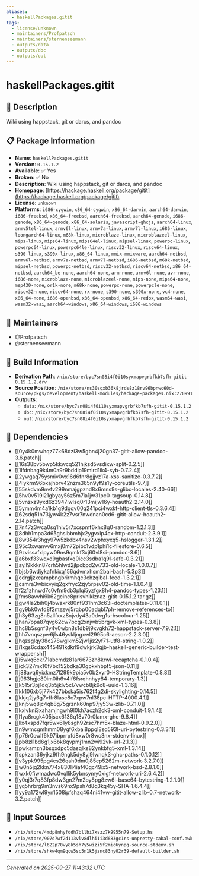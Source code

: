```yaml
---
aliases:
  - haskellPackages.gitit
tags:
  - license/unknown
  - maintainers/Profpatsch
  - maintainers/sternenseemann
  - outputs/data
  - outputs/doc
  - outputs/out
---
```


# haskellPackages.gitit

## 📝 Description

Wiki using happstack, git or darcs, and pandoc

## 📋 Package Information

- **Name**: `haskellPackages.gitit`
- **Version**: `0.15.1.2`
- **Available**: ✅ Yes
- **Broken**: ✅ No
- **Description**: Wiki using happstack, git or darcs, and pandoc
- **Homepage**: [https://hackage.haskell.org/package/gitit](https://hackage.haskell.org/package/gitit)
- **License**: `unknown`
- **Platforms**: `i686-cygwin`, `x86_64-cygwin`, `x86_64-darwin`, `aarch64-darwin`, `i686-freebsd`, `x86_64-freebsd`, `aarch64-freebsd`, `aarch64-genode`, `i686-genode`, `x86_64-genode`, `x86_64-solaris`, `javascript-ghcjs`, `aarch64-linux`, `armv5tel-linux`, `armv6l-linux`, `armv7a-linux`, `armv7l-linux`, `i686-linux`, `loongarch64-linux`, `m68k-linux`, `microblaze-linux`, `microblazeel-linux`, `mips-linux`, `mips64-linux`, `mips64el-linux`, `mipsel-linux`, `powerpc-linux`, `powerpc64-linux`, `powerpc64le-linux`, `riscv32-linux`, `riscv64-linux`, `s390-linux`, `s390x-linux`, `x86_64-linux`, `mmix-mmixware`, `aarch64-netbsd`, `armv6l-netbsd`, `armv7a-netbsd`, `armv7l-netbsd`, `i686-netbsd`, `m68k-netbsd`, `mipsel-netbsd`, `powerpc-netbsd`, `riscv32-netbsd`, `riscv64-netbsd`, `x86_64-netbsd`, `aarch64_be-none`, `aarch64-none`, `arm-none`, `armv6l-none`, `avr-none`, `i686-none`, `microblaze-none`, `microblazeel-none`, `mips-none`, `mips64-none`, `msp430-none`, `or1k-none`, `m68k-none`, `powerpc-none`, `powerpcle-none`, `riscv32-none`, `riscv64-none`, `rx-none`, `s390-none`, `s390x-none`, `vc4-none`, `x86_64-none`, `i686-openbsd`, `x86_64-openbsd`, `x86_64-redox`, `wasm64-wasi`, `wasm32-wasi`, `aarch64-windows`, `x86_64-windows`, `i686-windows`
## 👥 Maintainers

- @Profpatsch
- @sternenseemann


## 🔧 Build Information

- **Derivation Path**: `/nix/store/byc7sn08i4f0i10syxmapvgrbfkb7sfh-gitit-0.15.1.2.drv`
- **Source Position**: `/nix/store/ns30sqxb36k8jrds8z18rv96bpnwc60d-source/pkgs/development/haskell-modules/hackage-packages.nix:270991`
- **Outputs**:
  - `data`:  `/nix/store/byc7sn08i4f0i10syxmapvgrbfkb7sfh-gitit-0.15.1.2`
  - `doc`:  `/nix/store/byc7sn08i4f0i10syxmapvgrbfkb7sfh-gitit-0.15.1.2`
  - `out`:  `/nix/store/byc7sn08i4f0i10syxmapvgrbfkb7sfh-gitit-0.15.1.2`

## 🔗 Dependencies

- [[0y4k0mwhqz77k68dzi3w5gbn4j20gn37-gitit-allow-pandoc-3.6.patch]]
- [[16s38bv5bwp5kkwcq521hjksd5vsdixw-split-0.2.5]]
- [[1lfdnbag9k4m0a9r9bddlp19mlrd1ik4-syb-0.7.2.4]]
- [[2ywgaq75ysmiv0vx16d6fnr8gjjvz17a-xss-sanitize-0.3.7.2]]
- [[4lykrm96bxajhbrv42nzm365n9yf9s1y-coreutils-9.7]]
- [[55skdvm9nvfv299nmajgpznd8x6mns9s-glibc-locales-2.40-66]]
- [[5hv0v519l21gbyay56z5m7ia1jw31pc0-tagsoup-0.14.8]]
- [[5vnzxz9yxd6z3947iwlsq0r13mijw16y-hoauth2-2.14.0]]
- [[5ymm4m4a1kb1g9dgqv00q241pci4wxkf-http-client-tls-0.3.6.4]]
- [[62sdq51h73jyw4k2z7vsr7nwdnan0cd6-gitit-allow-hoauth2-2.14.patch]]
- [[7n47z3wca0sg1hlv5r7xcspmf6xhx8g0-random-1.2.1.3]]
- [[8dhh1mpa3d65ghslbbmhjx2ygvxlp4cx-http-conduit-2.3.9.1]]
- [[8w354r3hgy97w5zkdbx4nsv2wphxyxq5-hslogger-1.3.1.2]]
- [[95c3xwanvv6mxj0m72pibc1vdp1phi1c-filestore-0.6.5]]
- [[9zvissafxlpyw09ns9qmkf3xj60vl8si-pandoc-3.6]]
- [[a6bxf33wqxd9gbasfxq0icc3sdba1q9l-safe-0.3.21]]
- [[ayll9kkkn87crh5hlwd2jlpcbpd2w733-old-locale-1.0.0.7]]
- [[bjsb6wdjykafnkixq156qdvmxhsm2bai-bash-5.3p3]]
- [[cdrgljzxcampbngbrirmhqc3chzqibal-feed-1.3.2.1]]
- [[csmra3wbicvyiq2gxfryc2zjy5rpsv02-old-time-1.1.0.4]]
- [[f2z1zhnwd7c0vfm9db3plqi5yzfgx8h4-pandoc-types-1.23.1]]
- [[fms8avvhi9k62gcinc8prlsvhlklznaz-gitit-0.15.1.2.tar.gz]]
- [[gw4la2bih0j4bwaxrk80nf931hm3c63i-doctemplates-0.11.0.1]]
- [[gy9bk0wfd8f2mzzwj5rqbp00adqbl7ph-remove-references-to]]
- [[h3y63zg8n5zllfxxz8njvdy43a0dwg1s-hscolour-1.25]]
- [[han7ppa87qvg62cw7bcg2xnjwb5brgvk-xml-types-0.3.8]]
- [[hc8b5sgnf3y4y0wbn8s1db9j9xvgkh72-happstack-server-7.9.2.1]]
- [[hh7vnqszpw6jls46yskljngxwl2995c6-aeson-2.2.3.0]]
- [[hqzsglqy38c278wglkm52jw1jiz2yf71-utf8-string-1.0.2]]
- [[i1xgs6cdax445491kdkrl9dwkjrk3qjb-haskell-generic-builder-test-wrapper.sh]]
- [[i5wkq6ckr71abcmdz81ar6673zh8krwi-recaptcha-0.1.0.4]]
- [[ick327mx10f7bx152bdka30gpkxhbpf5-json-0.11]]
- [[j88avq6yixkmz7l299k9pia5v0b2xyr0-HStringTemplate-0.8.8]]
- [[j963hgjc80im0ih6v4lf6fsrqhnhyy84-temporary-1.3]]
- [[k515r3pj1dq3b5jklv5cl7vwcb8jk9c8-uuid-1.3.16]]
- [[kk106xb5j77k427bbska5is762f4g2di-skylighting-0.14.5]]
- [[kkjq2jy6g7vffr8lasc8c7xpw7nl38pc-HTTP-4000.4.1]]
- [[knj5wq8jc4qb8g75grznk60np97jy53w-zlib-0.7.1.0]]
- [[kxlvkni3xahamjngwh9l0kh7aczh2ck3-xml-conduit-1.9.1.4]]
- [[l1ya8rcgk405jscx6136q18v70r0lamx-ghc-9.8.4]]
- [[llx4xspd7fqr5wx61y8sgh92rsc7hm5x-blaze-html-0.9.2.0]]
- [[n9wmcgmhmm08ygf6xbai8ppql8sd593l-uri-bytestring-0.3.3.1]]
- [[p76r0cwlf6k97ibprrpfd8xw0r8wc3nx-stdenv-linux]]
- [[pb8zl1bd6g1jx6bk8qvpmj1mn2wi92vk-url-2.1.3]]
- [[pwkamzn3bsgxdpc5dasqlks82ynkbfg5-xml-1.3.14]]
- [[spkzan36yjkz9fh9ngk5dy8yj9lwnqk3-ghc-paths-0.1.0.12]]
- [[v3ypk995pg4cs26qah9dm0j85cp5262m-network-3.2.7.0]]
- [[w0n5jq2kkn774x830li4iaf40gc49ix5-network-bsd-2.8.1.0]]
- [[wxk0fiwmadwc0vqllik5ybnsymy0xigf-network-uri-2.6.4.2]]
- [[y0qj3r7q83fp8dw3gn27m2by8pg8zw6i-base64-bytestring-1.2.1.0]]
- [[yq5hrbrg9m3nvs69nx9psh7d8q3kq45y-SHA-1.6.4.4]]
- [[yy9a172wl9yn1508ipfshzq464ni41vw-gitit-allow-zlib-0.7-network-3.2.patch]]

## 📁 Input Sources

- `/nix/store/4mdp8nhyfddh7bllbi7xszz7k9955n79-Setup.hs`
- `/nix/store/907d7wf2d113vlv8dlhi1i3d683gc1rs-unpretty-cabal-conf.awk`
- `/nix/store/l622p70vy8k5sh7y5wizi5f2mic6ynpg-source-stdenv.sh`
- `/nix/store/shkw4qm9qcw5sc5n1k5jznc83ny02r39-default-builder.sh`

---
*Generated on 2025-09-27 11:43:32 UTC*
